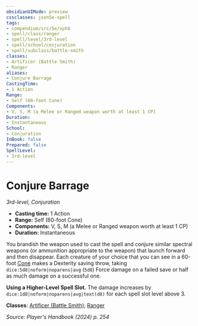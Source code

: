 ```yaml
---
obsidianUIMode: preview
cssclasses: json5e-spell
tags:
- compendium/src/5e/xphb
- spell/class/ranger
- spell/level/3rd-level
- spell/school/conjuration
- spell/subclass/battle-smith
classes:
- Artificer (Battle Smith)
- Ranger
aliases:
- Conjure Barrage
CastingTime: 
- 1 Action
Range:
- Self (60-foot Cone)
Components:
- V, S, M (a Melee or Ranged weapon worth at least 1 CP)
Duration:
- Instantaneous
School:
- Conjuration
InBook: false
Prepared: false
SpellLevel:
- 3rd-level
---
```

# Conjure Barrage
*3rd-level, Conjuration*  


- **Casting time:** 1 Action
- **Range:** Self (60-foot Cone)
- **Components:** V, S, M (a Melee or Ranged weapon worth at least 1 CP)
- **Duration:** Instantaneous

You brandish the weapon used to cast the spell and conjure similar spectral weapons (or ammunition appropriate to the weapon) that launch forward and then disappear. Each creature of your choice that you can see in a 60-foot [Cone](/3-Mechanics/CLI/variant-rules/cone-area-of-effect-xphb.md) makes a Dexterity saving throw, taking `dice:5d8|noform|noparens|avg` (`5d8`) Force damage on a failed save or half as much damage on a successful one.

**Using a Higher-Level Spell Slot.** The damage increases by `dice:1d8|noform|noparens|avg|text(d8)` for each spell slot level above 3.

**Classes**: [Artificer (Battle Smith)](/3-Mechanics/CLI/lists/list-spells-classes-battle-smith-tce.md "subclass=TCE;class=TCE"); [Ranger](/3-Mechanics/CLI/lists/list-spells-classes-ranger.md)

*Source: Player's Handbook (2024) p. 254*